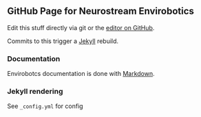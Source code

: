 ## GitHub Page for Neurostream Envirobotics

Edit this stuff directly via git or the [editor on GitHub](https://github.com/neurostream/envirobotics/edit/gh-pages/index.md).

Commits to this trigger a [Jekyll](https://jekyllrb.com/) rebuild.

### Documentation

Envirobotcs documentation is done with [Markdown](https://docs.github.com/en/github/writing-on-github/getting-started-with-writing-and-formatting-on-github/basic-writing-and-formatting-syntax).

### Jekyll rendering

See `_config.yml` for config

